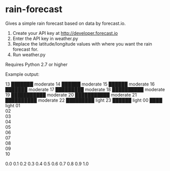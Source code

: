 rain-forecast
=============

Gives a simple rain forecast based on data by forecast.io.

1. Create your API key at http://developer.forecast.io
2. Enter the API key in weather.py
3. Replace the latitude/longitude values with where you want the rain forecast for.
4. Run weather.py

Requires Python 2.7 or higher

Example output:

13 ███████                                            moderate
14 ██████                                             moderate
15 ██████                                             moderate
16 ███████                                            moderate
17 █████████                                          moderate
18 ██████████                                         moderate
19 ███████████                                        moderate
20 ███████████                                        moderate
21 ██████████                                         moderate
22 █████████                                          light
23 ██████                                             light
00 ████                                               light
01                                                    
02                                                    
03                                                    
04                                                    
05                                                    
06                                                    
07                                                    
08                                                    
09                                                    
10                                                    

 0.0  0.1  0.2  0.3  0.4  0.5  0.6  0.7  0.8  0.9  1.0